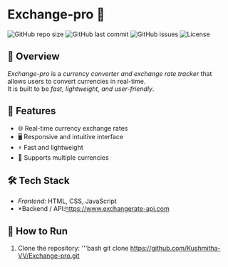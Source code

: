 # Exchange-pro 💱

![GitHub repo size](https://img.shields.io/github/repo-size/Kushmitha-VV/Exchange-pro?style=flat-square)
![GitHub last commit](https://img.shields.io/github/last-commit/Kushmitha-VV/Exchange-pro?style=flat-square)
![GitHub issues](https://img.shields.io/github/issues/Kushmitha-VV/Exchange-pro?style=flat-square)
![License](https://img.shields.io/github/license/Kushmitha-VV/Exchange-pro?style=flat-square)


## 🔹 Overview
*Exchange-pro* is a *currency converter and exchange rate tracker* that allows users to convert currencies in real-time.  
It is built to be *fast, lightweight, and user-friendly*.


## 🚀 Features
- 🌐 Real-time currency exchange rates  
- 🖥 Responsive and intuitive interface  
- ⚡ Fast and lightweight  
- 🔄 Supports multiple currencies  


## 🛠 Tech Stack
- *Frontend:* HTML, CSS, JavaScript  
- *Backend / API:https://www.exchangerate-api.com  
 

## 🎯 How to Run
1. Clone the repository:
'''bash
git clone https://github.com/Kushmitha-VV/Exchange-pro.git
